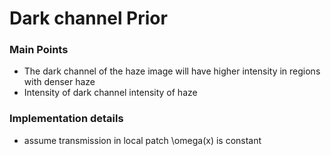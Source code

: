 # Dark channel Prior
### Main Points
* The dark channel of the haze image will have higher intensity in regions with denser haze
* Intensity of dark channel intensity of haze

### Implementation details
* assume transmission in local patch \omega(x) is constant

